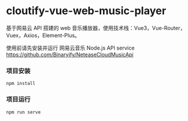 # cloutify-vue-web-music-player

基于网易云 API 搭建的 web 音乐播放器，使用技术栈：Vue3，Vue-Router，Vuex，Axios，Element-Plus。

使用前请先安装并运行 网易云音乐 Node.js API service
https://github.com/Binaryify/NeteaseCloudMusicApi

### 项目安装

```
npm install
```

### 项目运行

```
npm run serve
```
